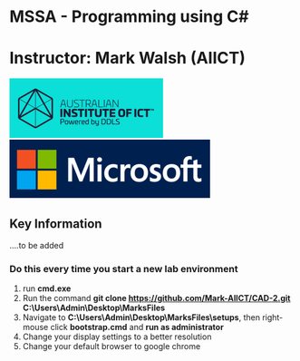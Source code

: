 # MSSA - Programming using C#
# Instructor: Mark Walsh (AIICT)


![](Images/AIICT.png)
![](Images/Microsoft.png)
## Key Information
....to be added


### Do this every time you start a new lab environment
1. run **cmd.exe**
2. Run the command **git clone https://github.com/Mark-AIICT/CAD-2.git C:\Users\Admin\Desktop\MarksFiles**
3. Navigate to **C:\Users\Admin\Desktop\MarksFiles\setups**, then right-mouse click **bootstrap.cmd** and **run as administrator**
4. Change your display settings to a better resolution
5. Change your default browser to google chrome
